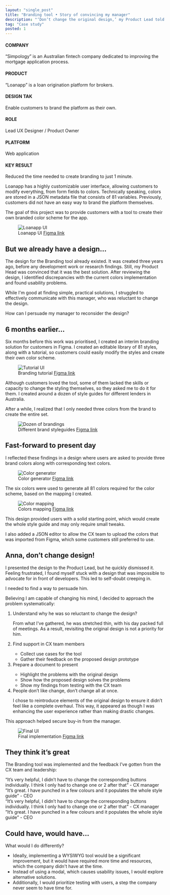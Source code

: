 ```yaml
---
layout: "single_post"
title: "Branding tool • Story of convincing my manager"
description: "‘Don’t change the original design,’ my Product Lead told me on day 2 in Simpology. He had designed the whole solution two years before I joined, and the team had already implemented 20% of the design. This is a story of me changing the original design."
tag: "Case study"
posted: 1
---
```


<div class="full-width-section highlighted project-overview">
  <div class="overview-item">
  <h4>COMPANY</h4>
  <p>“Simpology” is an Australian fintech company dedicated to improving the mortgage application process.</p>
  </div>
  
  <div class="overview-item">
  <h4>PRODUCT</h4>
  <p>“Loanapp” is a loan origination platform for brokers.</p>
  </div>
  <div class="overview-item">
  <h4>DESIGN TAK</h4>
  <p>Enable customers to brand the platform as their own.</p>
  </div>
  <div class="overview-item">
  <h4>ROLE</h4>
  <p>Lead UX Designer / Product Owner</p>
  </div>
  <div class="overview-item">
  <h4>PLATFORM</h4>
  <p>Web application</p>
  </div>
  <div class="overview-item">
  <h4>KEY RESULT</h4>
  <p>Reduced the time needed to create branding to just 1 minute.</p>
  </div>
</div>

<p>
Loanapp has a highly customizable user interface, allowing customers to modify everything, from form fields to colors. Technically speaking, colors are stored in a JSON metadata file that consists of 81 variables. Previously, customers did not have an easy way to brand the platform themselves.
</p>

<p>
The goal of this project was to provide customers with a tool to create their own branded color scheme for the app.
</p>
<figure>
<img src="{{site.baseurl}}/assets/uploads/Branding-tool/loanapp.png" alt="Loanapp UI">
  <figcaption>Loanapp UI <a href="google.com">Figma link </a></figcaption>
</figure>

<h2>But we already have a design...</h2>
<p>
The design for the Branding tool already existed. It was created three years ago, before any development work or research findings. Still, my Product Head was convinced that it was the best solution.
After reviewing the design, I identified discrepancies with the current colors implementation and found usability problems. 
</p>

<p>
While I'm good at finding simple, practical solutions, I struggled to effectively communicate with this manager, who was reluctant to change the design.
</p>

<div class="callout thought">How can I persuade my manager to reconsider the design?</div>

<h2>
6 months earlier...
</h2>
<p>
Six months before this work was prioritised, I created an interim branding solution for customers in Figma. I created an editable library of 81 styles, along with a tutorial, so customers could easily modify the styles and create their own color scheme.
</p>
<figure>
<img src="{{site.baseurl}}/assets/uploads/Branding-tool/tutorial.png" alt="Tutorial UI">
  <figcaption>Branding tutorial <a href="google.com">Figma link </a></figcaption>
</figure>
<p>
Although customers loved the tool, some of them lacked the skills or capacity to change the styling themselves, so they asked me to do it for them. I created around a dozen of style guides for different lenders in Australia.
</p>
<p>
After a while, I realized that I only needed three colors from the brand to create the entire set.
</p>
<figure>
<img src="{{site.baseurl}}/assets/uploads/Branding-tool/dozenui.png" alt="Dozen of brandings">
  <figcaption>Different brand styleguides <a href="google.com">Figma link </a></figcaption>
</figure>

<h2>Fast-forward to present day</h2>
<p>
I reflected these findings in a design where users are asked to provide three brand colors along with corresponding text colors.
</p>
<figure>
<img src="{{site.baseurl}}/assets/uploads/Branding-tool/wizzard.png" alt="Color generator">
  <figcaption>Color generator <a href="google.com">Figma link </a></figcaption>
</figure>
<p>
The six colors were used to generate all 81 colors required for the color scheme, based on the mapping I created.
</p>
<figure>
<img src="{{site.baseurl}}/assets/uploads/Branding-tool/mapping.png" alt="Color mapping">
  <figcaption>Colors mapping <a href="google.com">Figma link </a></figcaption>
</figure>
<p>This design provided users with a solid starting point, which would create the whole style guide and may only require small tweaks.
</p>
<p>I also added a JSON editor to allow the CX team to upload the colors that was imported from Figma, which some customers still preferred to use.
</p>
<h2>Anna, don’t change design!</h2>
<p>
I presented the design to the Product Lead, but he quickly dismissed it. Feeling frustrated, I found myself stuck with a design that was impossible to advocate for in front of developers. This led to self-doubt creeping in.
</p>
<div class="callout idea">I needed to find a way to persuade him.</div>
<p>
Believing I am capable of changing his mind, I decided to approach the problem systematically:
</p>
<ol>
<li>Understand why he was so reluctant to change the design?</li>
<p>From what I've gathered, he was stretched thin, with his day packed full of meetings. As a result, revisiting the original design is not a priority for him. </p>
<li>Find support in CX team members</li>
<ul>
<li>Collect use cases for the tool</li>
<li>Gather their feedback on the proposed design prototype</li>
</ul>
<li>Prepare a document to present</li>
<ul>
<li>Highlight the problems with the original design</li>
<li>Show how the proposed design solves the problems</li>
<li>Show my findings from testing with the CX team</li>
</ul>
<li>People don’t like change, don’t change all at once.</li>
<p>I chose to reintroduce elements of the original design to ensure it didn’t feel like a complete overhaul. This way, it appeared as though I was enhancing the user experience rather than making drastic changes.</p>
</ol>

<div class="callout feedback">This approach helped secure buy-in from the manager.</div>

<figure>
<img src="{{site.baseurl}}/assets/uploads/Branding-tool/finalui.png" alt="Final UI">
  <figcaption>Final implementation <a href="google.com">Figma link </a></figcaption>
</figure>

<h2>They think it’s great</h2>
<p>
The Branding tool was implemented and the feedback I’ve gotten from the CX team and leadership:
 </p>

<div class="callout">
  <div class="icon idea"></div>
  <div class="text">“It’s very helpful, I didn’t have to change the corresponding buttons individually. I think I only had to change one or 2 after that” - CX manager</div>
</div>

<div class="callout">
  <div class="icon thought"></div>
  <div class="text">”It’s great. I have punched in a few colours and it populates the whole style guide” - CEO</div>
</div>

 <div class="callout message">“It’s very helpful, I didn’t have to change the corresponding buttons individually. I think I only had to change one or 2 after that” - CX manager</div>

  <div class="callout message">”It’s great. I have punched in a few colours and it populates the whole style guide” - CEO</div>

<h2> Could have, would have...</h2>
<p> 
What would I do differently? 
</p>
<ul>
<li>Ideally, implementing a WYSIWYG tool would be a significant improvement, but it would have required more time and resources, which the company didn't have at the time. </li>
<li>Instead of using a modal, which causes usability issues, I would explore alternative solutions.</li>
<li>Additionally, I would prioritize testing with users, a step the company never seem to have time for.</li>
</ul>